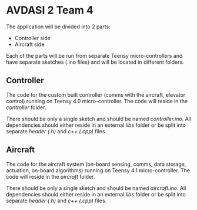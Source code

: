 # AVDASI 2 Team 4

The application will be divided into 2 parts: 
- Controller side
- Aircraft side

Each of the parts will be run from separate Teensy micro-controllers and have separate sketches (.ino files) and will be located in different folders.

## Controller

The code for the custom built controller (comms with the aircraft, elevator control) running on Teensy 4.0 micro-controller. The code will reside in the *controller* folder. 

There should be only a single sketch and should be named *controller.ino*. All dependencies should either reside in an external *libs* folder or be split into separate *header (.h)* and *c++ (.cpp)* files.

## Aircraft

The code for the aircraft system (on-board sensing, comms, data storage, actuation, on-board algorithms) running on Teensy 4.1 micro-controller. The code will reside in the *aircraft* folder. 

There should be only a single sketch and should be named *aircraft.ino*. All dependencies should either reside in an external *libs* folder or be split into separate *header (.h)* and *c++ (.cpp)* files.
